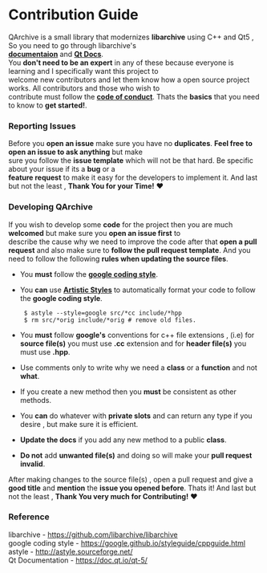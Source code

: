 # Contribution Guide

QArchive is a small library that modernizes **libarchive** using C++ and Qt5 , So you need to go through libarchive's   
**[documentaion](https://github.com/libarchive/libarchive/wiki)** and **[Qt Docs](https://doc.qt.io/qt-5/)**.   
You **don't need to be an expert** in any of these because everyone is learning and I specifically want this project to   
welcome new contributors and let them know how a open source project works. All contributors and those who wish to   
contribute must follow the **[code of conduct](CODE_OF_CONDUCT.md)**. Thats the **basics** that you need to know to **get started!**.


### Reporting Issues

Before you **open an issue** make sure you have no **duplicates**. **Feel free to open an issue to ask anything** but make   
sure you follow the **issue template** which will not be that hard. Be specific about your issue if its a **bug** or a   
**feature request** to make it easy for the developers to implement it. And last but not the least , **Thank You for your Time!** :heart:

### Developing QArchive

If you wish to develop some **code** for the project then you are much **welcomed** but make sure you **open an issue first** to   
describe the cause why we need to improve the code after that **open a pull request** and also make sure to **follow the pull request template**.    And you need to follow the following **rules when updating the source files**.

 * You **must** follow the **[google coding style](https://google.github.io/styleguide/cppguide.html)**.
 * You **can** use **[Artistic Styles](http://astyle.sourceforge.net/)** to automatically format your code to follow the
   **google coding style**.   
   ```
    $ astyle --style=google src/*cc include/*hpp
    $ rm src/*orig include/*orig # remove old files.
   ```
   
 * You **must** follow **google's** conventions for c++ file extensions , (i.e) for **source file(s)** you must use **.cc**
   extension and for **header file(s)** you must use **.hpp**.
 * Use comments only to write why we need a **class** or a **function** and not **what**.
 * If you create a new method then you **must** be consistent as other methods.
 * You **can** do whatever with **private slots** and can return any type if you desire , but make sure it is efficient.
 * **Update the docs** if you add any new method to a public **class**.
 * **Do not** add **unwanted file(s)** and doing so will make your **pull request invalid**.
 
After making changes to the source file(s) , open a pull request and give a **good title** and **mention** the **issue you opened before**. Thats it! And last but not the least , **Thank You very much for Contributing!** :heart:

### Reference

libarchive - https://github.com/libarchive/libarchive   
google coding style - https://google.github.io/styleguide/cppguide.html  
astyle - http://astyle.sourceforge.net/   
Qt Documentation - https://doc.qt.io/qt-5/
